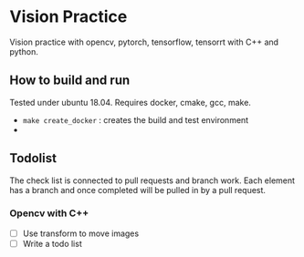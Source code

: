 # Vision Practice

Vision practice with opencv, pytorch, tensorflow, tensorrt with C++ and python.

## How to build and run
Tested under ubuntu 18.04. Requires docker, cmake, gcc, make. 

- `make create_docker` : creates the build and test environment
- 
## Todolist
The check list is connected to pull requests and branch work. Each element has a branch and once completed will be pulled in by a pull request.


### Opencv with C++
- [ ] Use transform to move images
- [ ] Write a todo list
